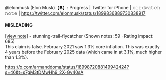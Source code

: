 @elonmusk (Elon Musk)【𝗕】: Progress | Twitter for iPhone | 𝚋𝚒𝚛𝚍𝚠𝚊𝚝𝚌𝚑 𝚗𝚘𝚝𝚎 | https://twitter.com/elonmusk/status/1899836889730838917

#### MISLEADING

[[view note]](https://x.com/i/birdwatch/n/1899875211467710592) - stunning-trail-flycatcher (Shown notes: 59 · Rating impact: 685)\
This claim is false. February 2021 saw 1.3% core inflation. This was exactly 4 years before the February 2025 data (which came in at 3.1%, much higher than 1.3%). 

https://x.com/armanddoma/status/1899872088149942424?s=46&t=s7gM3tDMwHh9_2X-Gv40sA

